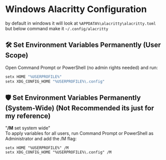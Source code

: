 # Windows Alacritty Configuration
by default in windows it will look at `%APPDATA%\alacritty\alacritty.toml`<br>
but below command make it `~/.config/alacritty`
## 🛠️ Set Environment Variables Permanently (User Scope)
Open Command Prompt or PowerShell (no admin rights needed) and run:
```powershell
setx HOME "%USERPROFILE%"
setx XDG_CONFIG_HOME "%USERPROFILE%\.config"
```

## 🛡️ Set Environment Variables Permanently (System-Wide) (Not Recommended its just for my reference)
"**/M** set system wide"<br>
To apply variables for all users, run Command Prompt or PowerShell as Administrator and add the /M flag:
```
setx HOME "%USERPROFILE%" /M
setx XDG_CONFIG_HOME "%USERPROFILE%\.config" /M
```

